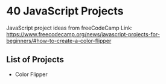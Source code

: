 # 40 JavaScript Projects
JavaScript project ideas from freeCodeCamp
Link: https://www.freecodecamp.org/news/javascript-projects-for-beginners/#how-to-create-a-color-flipper

## List of Projects
- Color Flipper
